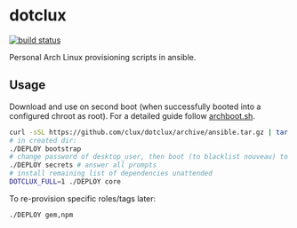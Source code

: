 # dotclux
[![build status](https://secure.travis-ci.org/clux/dotclux.svg)](http://travis-ci.org/clux/dotclux)

Personal Arch Linux provisioning scripts in ansible.

## Usage
Download and use on second boot (when successfully booted into a configured chroot as root).
For a detailed guide follow [archboot.sh](./archboot.sh).

```sh
curl -sSL https://github.com/clux/dotclux/archive/ansible.tar.gz | tar xz
# in created dir:
./DEPLOY bootstrap
# change password of desktop_user, then boot (to blacklist nouveau) to an X desktop
./DEPLOY secrets # answer all prompts
# install remaining list of dependencies unattended
DOTCLUX_FULL=1 ./DEPLOY core
```

To re-provision specific roles/tags later:

```sh
./DEPLOY gem,npm
```
